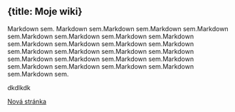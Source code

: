 {title: Moje wiki}
---
Markdown sem. Markdown sem.Markdown sem.Markdown sem.Markdown sem.Markdown sem.Markdown sem.Markdown sem.Markdown sem.Markdown sem.Markdown sem.Markdown sem.Markdown sem.Markdown sem.Markdown sem.Markdown sem.Markdown sem.Markdown sem.Markdown sem.Markdown sem.Markdown sem.Markdown sem.Markdown sem.Markdown sem.Markdown sem.Markdown sem.

dkdlkdk

[Nová stránka](novastranka)